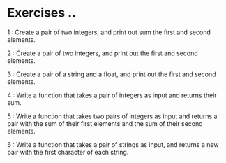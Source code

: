 # Exercises ..

1 : Create a pair of two integers, and print out sum the first and second elements.

2 : Create a pair of two integers, and print out the first and second elements.

3 : Create a pair of a string and a float, and print out the first and second elements.

4 : Write a function that takes a pair of integers as input and returns their sum.

5 : Write a function that takes two pairs of integers as input and returns a pair with the sum of their first elements and the sum of their second elements.

6 : Write a function that takes a pair of strings as input, and returns a new pair with the first character of each string.
